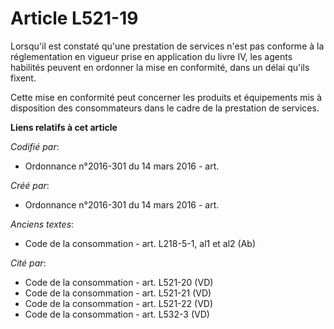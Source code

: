 # Article L521-19

Lorsqu'il est constaté qu'une prestation de services n'est pas conforme à la réglementation en vigueur prise en application
du livre IV, les agents habilités peuvent en ordonner la mise en conformité, dans un délai qu'ils fixent.

Cette mise en conformité peut concerner les produits et équipements mis à disposition des consommateurs dans le cadre de la
prestation de services.

**Liens relatifs à cet article**

_Codifié par_:

  - Ordonnance n°2016-301 du 14 mars 2016 - art.

_Créé par_:

  - Ordonnance n°2016-301 du 14 mars 2016 - art.

_Anciens textes_:

  - Code de la consommation - art. L218-5-1, al1 et al2 (Ab)

_Cité par_:

  - Code de la consommation - art. L521-20 (VD)
  - Code de la consommation - art. L521-21 (VD)
  - Code de la consommation - art. L521-22 (VD)
  - Code de la consommation - art. L532-3 (VD)

